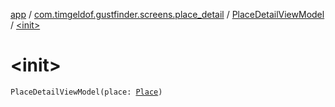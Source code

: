 [app](../../index.md) / [com.timgeldof.gustfinder.screens.place_detail](../index.md) / [PlaceDetailViewModel](index.md) / [&lt;init&gt;](./-init-.md)

# &lt;init&gt;

`PlaceDetailViewModel(place: `[`Place`](../../com.timgeldof.gustfinder.database/-place/index.md)`)`